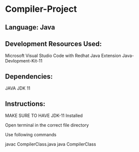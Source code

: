 # Compiler-Project


## Language: Java

## Development Resources Used:

Microsoft Visual Studio Code with Redhat Java Extension
Java-Devlopment-Kit-11

## Dependencies:

JAVA
JDK 11

## Instructions:

MAKE SURE TO HAVE JDK-11 Installed

Open terminal in the correct file directory

Use following commands

javac CompilerClass.java
java CompilerClass
